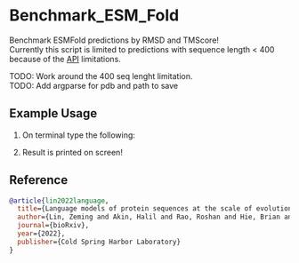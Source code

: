 # Benchmark\_ESM\_Fold

Benchmark ESMFold predictions by RMSD and TMScore!  
Currently this script is limited to predictions with sequence length < 400 because of the [API](https://esmatlas.com/about#api) limitations.

TODO: Work around the 400 seq lenght limitation.  
TODO: Add argparse for pdb and path to save
## Example Usage

1. On terminal type the following:


2. Result is printed on screen!


## Reference

```bibtex
@article{lin2022language,
  title={Language models of protein sequences at the scale of evolution enable accurate structure prediction},
  author={Lin, Zeming and Akin, Halil and Rao, Roshan and Hie, Brian and Zhu, Zhongkai and Lu, Wenting and dos Santos Costa, Allan and Fazel-Zarandi, Maryam and Sercu, Tom and Candido, Sal and others},
  journal={bioRxiv},
  year={2022},
  publisher={Cold Spring Harbor Laboratory}
}

```

